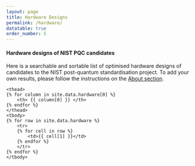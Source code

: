 ```yaml
---
layout: page
title: Hardware Designs
permalink: /hardware/
datatable: true
order_number: 5
---
```


#### Hardware designs of NIST PQC candidates

Here is a searchable and sortable list of optimised hardware designs of candidates to the NIST post-quantum standardisation project. To add your own results, please follow the instructions on the [About section](https://www.pqczoo.com/about/).

<head>
<script src="https://ajax.googleapis.com/ajax/libs/jquery/3.3.1/jquery.min.js"></script>
</head>

<link rel="stylesheet" type="text/css" href="https://cdn.datatables.net/1.10.19/css/jquery.dataTables.css">
  
<script type="text/javascript" charset="utf8" src="https://cdn.datatables.net/1.10.19/js/jquery.dataTables.js"></script>

<script src="/js/jquery.dataTables.js"></script>

<script src="/js/jquery.dataTables.min.js"></script>

<script>

$(document).ready(function() {
    $('#example').DataTable( {
        paging: true,
        order: [ 3, 'desc' ],
        stateSave: true,
        searching: true
    } );
} );

</script>

<table id="example" class="display" style="compact">
    <caption> </caption>

    <thead>
    {% for column in site.data.hardware[0] %}
        <th> {{ column[0] }} </th>
    {% endfor %}
    </thead>
    <tbody>
    {% for row in site.data.hardware %}
        <tr>
        {% for cell in row %}
            <td>{{ cell[1] }}</td>
        {% endfor %}
        </tr>
    {% endfor %}
    </tbody>
</table>
